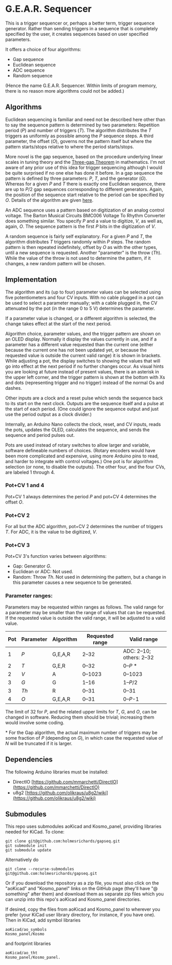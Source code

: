 # G.E.A.R. Sequencer

This is a trigger sequencer or, perhaps a better term, trigger sequence generator. Rather than sending triggers in a sequence that is completely specified by the user, it creates sequences based on user specified parameters.

It offers a choice of four algorithms:

* Gap sequence
* Euclidean sequence
* ADC sequence
* Random sequence

(Hence the name G.E.A.R. Sequencer. Within limits of program memory, there is no reason more algorithms could not be added.)

## Algorithms

Euclidean sequencing is familiar and need not be described here other than to say the sequence pattern is determined by two parameters: Repetition period (*P*) and number of triggers (*T*). The algorithm distributes the *T* triggers as uniformly as possible among the *P* sequence steps. A third parameter, the offset (*O*), governs not the pattern itself but where the pattern starts/stops relative to where the period starts/stops.

More novel is the gap sequence, based on the procedure underlying linear scales in tuning theory and the [Three-gap Theorem](https://en.wikipedia.org/wiki/Three-gap_theorem) in mathematics. I'm not aware of any prior use of this idea for trigger sequencing although I would be quite surprised if no one else has done it before. In a gap sequence the pattern is defined by three parameters: *P*, *T*, and the generator (*G*). Whereas for a given *P* and *T* there is exactly one Euclidean sequence, there are up to *P*/2 gap sequences corresponding to different generators. Again, the position of the sequence start relative to the period can be specified by *O*. Details of the algorithm are given [here](Docs/gap_sequence.md).

An ADC sequence uses a pattern based on digitization of an analog control voltage. The Barton Musical Circuits BMC006 Voltage To Rhythm Converter does something similar. You specify *P* and a value to digitize, *V*, as well as, again, *O*. The sequence pattern is the first *P* bits in the digitization of *V*.

A random sequence is fairly self explanatory. For a given *P* and *T*, the algorithm distributes *T* triggers randomly within *P* steps. The random pattern is then repeated indefinitely, offset by *O* as with the other types, until a new sequence is requested. Another "parameter" is the throw (*Th*). While the value of the throw is not used to determine the pattern, if it changes, a new random pattern will be chosen. 

## Implementation

The algorithm and its (up to four) parameter values can be selected using five potentiometers and four CV inputs. With no cable plugged in a pot can be used to select a parameter manually; with a cable plugged in, the CV attenuated by the pot (in the range 0 to 5 V) determines the parameter. 

If a parameter value is changed, or a different algorithm is selected, the change takes effect at the start of the next period.

Algorithm choice, parameter values, and the trigger pattern are shown on an OLED display. Normally it display the values currently in use, and if a parameter has a different value requested than the current one (either because the current one has not been updated yet, or because the requested value is outside the current valid range) it is shown in brackets. While adjusting a pot, the display switches to showing the values that will go into effect at the next period if no further changes occur. As visual hints you are looking at future instead of present values, there is an asterisk in the upper left corner, and the trigger pattern is shown at the bottom with Xs and dots (representing trigger and no trigger) instead of the normal Os and dashes.

Other inputs are a clock and a reset pulse which sends the sequence back to its start on the next clock. Outputs are the sequence itself and a pulse at the start of each period. (One could ignore the sequence output and just use the period output as a clock divider.)

Internally, an Arduino Nano collects the clock, reset, and CV inputs, reads the pots, updates the OLED, calculates the sequence, and sends the sequence and period pulses out.

Pots are used instead of rotary switches to allow larger and variable, software defineable numbers of choices. (Rotary encoders would have been more complicated and expensive, using more Arduino pins to read, and harder to integrate with control voltages.) One pot is for algorithm selection (or none, to disable the outputs). The other four, and the four CVs, are labeled 1 through 4. 

### Pot+CV 1 and 4

Pot+CV 1 always determines the period *P* and pot+CV 4 determines the offset *O*. 

### Pot+CV 2

For all but the ADC algorithm, pot+CV 2 determines the number of triggers *T*. For ADC, it is the value to be digitized, *V*. 

### Pot+CV 3

Pot+CV 3's function varies between algorithms:

* Gap: Generator *G*.
* Euclidean or ADC: Not used.
* Random: Throw *Th*. Not used in determining the pattern, but a change in this parameter causes a new sequence to be generated.

### Parameter ranges:

Parameters may be requested within ranges as follows. The valid range for a parameter may be smaller than the range of values that can be requested. If the requested value is outside the valid range, it will be adjusted to a valid value.

|Pot|Parameter|Algorithm|Requested range|Valid range|
|----|----|----|----|----|
|1|*P*|G,E,A,R|2–32|ADC: 2–10; others: 2–32|
|2|*T*|G,E,R|0–32|0–*P* *|
|2|*V*|A|0–1023|0–1023|
|3|*G*|G|1–16|1–*P*/2|
|3|*Th*|R|0–31|0–31|
|4|*O*|G,E,A,R|0–31|0–*P*-1

The limit of 32 for *P*, and the related upper limits for *T*, *G*, and *O*, can be changed in software. Reducing them should be trivial; increasing them would involve some coding.

\* For the Gap algorithm, the actual maximum number of triggers may be some fraction of *P* (depending on *G*), in which case the requested value of *N* will be truncated if it is larger.

## Dependencies

The following Arduino libraries must be installed:

* DirectIO [https://github.com/mmarchetti/DirectIO](https://github.com/mmarchetti/DirectIO)
* u8g2 [https://github.com/olikraus/u8g2/wiki](https://github.com/olikraus/u8g2/wiki)


## Submodules

This repo uses submodules aoKicad and Kosmo_panel, providing libraries needed for KiCad. To clone:

```
git clone git@github.com:holmesrichards/gapseq.git
git submodule init
git submodule update
```


Alternatively do

```
git clone --recurse-submodules git@github.com:holmesrichards/gapseq.git
```

Or if you download the repository as a zip file, you must also click on the "aoKicad" and "Kosmo\_panel" links on the GitHub page (they'll have "@ something" after them) and download them as separate zip files which you can unzip into this repo's aoKicad and Kosmo\_panel directories.

If desired, copy the files from aoKicad and Kosmo\_panel to wherever you prefer (your KiCad user library directory, for instance, if you have one). Then in KiCad, add symbol libraries 

```
aoKicad/ao_symbols
Kosmo_panel/Kosmo
```
and footprint libraries 
```
aoKicad/ao_tht
Kosmo_panel/Kosmo_panel.
```
